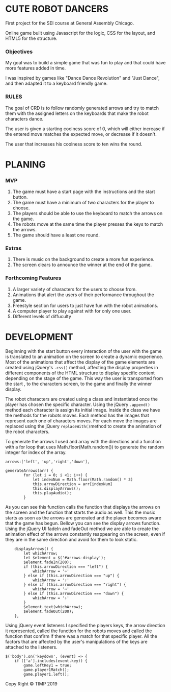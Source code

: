 # CUTE ROBOT DANCERS

First project for the SEI course at General Assembly Chicago.

Online game built using Javascript for the logic, CSS for the layout, and HTML5 for the structure.

### Objectives

My goal was to build a simple game that was fun to play and that could have more features added in time. 

I was inspired by games like "Dance Dance Revolution" and "Just Dance", and then adapted it to a keyboard friendly game.

### RULES

The goal of CRD is to follow randomly generated arrows and try to match them with the assigned letters on the keyboards that make the robot characters dance. 

The user is given a starting coolness score of 0, which will either increase if the entered move matches the expected move, or decrease if it doesn't.

The user that increases his coolness score to ten wins the round.



# PLANING

### MVP

1. The game must have a start page with the instructions and the start button.
2. The game must have a minimum of two characters for the player to choose. 
3. The players should be able to use the keyboard to match the arrows on the game.
4. The robots move at the same time the player presses the keys to match the arrows.  
5. The game should have a least one round.

### Extras

1. There is music on the background to create a more fun experience. 
2. The screen clears to announce the winner at the end of the game. 

### Forthcoming Features

1. A larger variety of characters for the users to choose from.
2. Animations that alert the users of their performance throughout the game.
3. Freestyle section for users to just have fun with the robot animations. 
4. A computer player to play against with for only one user. 
5. Different levels of diffuculty



# DEVELOPMENT

Beginning with the start button every interaction of the user with the game is translated to an animation on the screen to create a dynamic experience. Most of the animations that affect the display of the game elements are created using jQuery's `.css()` method, affecting the display properties in different components of the HTML structure to display specific content depending on the stage of the game. This way the user is transported from the start , to the characters screen, to the game and finally the winner display. 

The robot characters are created using a class and instantiated once the player has chosen the specific character. Using the jQuery `.append()` method each character is assign its initial image. Inside the class we have the methods for the robots moves. Each method has the images that represent each one of characters moves. For each move the images are replaced using the jQuery `replaceWith()`method to create the animation of the robot characters. 


To generate the arrows I used and array with the directions and a function with a for loop that uses Math.floor(Math.random()) to generate the random integer for index of the array.  
```
arrows:['left', 'up','right','down'],

generateArrows(arr) {
		for (let i = 0; i <1; i++) {
			let indexNum = Math.floor(Math.random() * 3)
			this.arrowDirection = arr[indexNum]
			this.displayArrows();
			this.playAudio();
		}			

```
As you can see this function calls the function that displays the arrows on the screen and the function that starts the audio as well. This the music starts as soon as the arrows are generated and the player becomes aware that the game has begun. Bellow you can see the display arrows function. Using the jQuery UI fadeIn and fadeOut method we are able to create the animation effect of the arrows constantly reappearing on the screen, even if they are in the same direction and avoid for them to look static.  
```
	displayArrows() {
		let whichArrow;
		let $element = $('#arrows-display');
		$element.fadeIn(200);
		if (this.arrowDirection === "left") {
			whichArrow = '⇦'
		} else if (this.arrowDirection === "up") {
			whichArrow = '⇧'
		} else if (this.arrowDirection === "right") {
			whichArrow = '⇨'
		} else if (this.arrowDirection === "down") {
			whichArrow = '⇩'
		} 
		$element.text(whichArrow);
		$element.fadeOut(200);
	},
```
Using jQuery event listeners I specified the players keys, the arrow direction it represented, called the function for the robots moves and called the function that confirm if there was a match for that specific player. All the factors that are affected by the user's manipulations of the keys are attached to the listeners. 
``` 
$('body').on('keydown', (event) => {
	if (['a'].includes(event.key)) {
		game.leftKey1 = true;
		game.player1Match();
    	game.player1.left();
```
Copy Right © TIMP 2019






